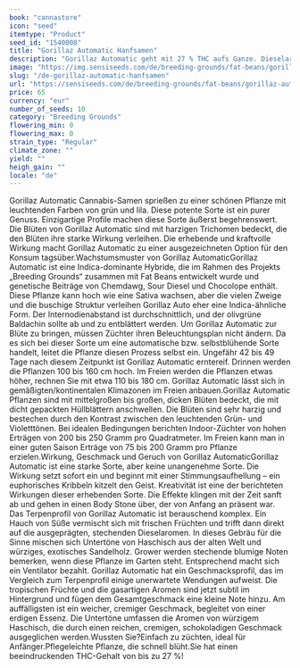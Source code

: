 ```yaml
---
book: "cannastore"
icon: "seed"
itemtype: "Product"
seed_id: "1540008"
title: "Gorillaz Automatic Hanfsamen"
description: "Gorillaz Automatic geht mit 27 % THC aufs Ganze. Dieselaromen und ein cremiger, vielschichtiger Geschmack. Beruhigende Wirkung und leicht anzubauen!"
image: "https://img.sensiseeds.com/de/breeding-grounds/fat-beans/gorillaz-automatic-image.png"
slug: "/de-gorillaz-automatic-hanfsamen"
url: "https://sensiseeds.com/de/breeding-grounds/fat-beans/gorillaz-automatic?a_aid=cannastore"
price: 65
currency: "eur"
number_of_seeds: 10
category: "Breeding Grounds"
flowering_min: 0
flowering_max: 0
strain_type: "Regular"
climate_zone: ""
yield: ""
heigh_gain: ""
locale: "de"
---
```

Gorillaz Automatic Cannabis-Samen sprießen zu einer schönen Pflanze mit leuchtenden Farben von grün und lila. Diese potente Sorte ist ein purer Genuss. Einzigartige Profile machen diese Sorte äußerst begehrenswert. Die Blüten von Gorillaz Automatic sind mit harzigen Trichomen bedeckt, die den Blüten ihre starke Wirkung verleihen. Die erhebende und kraftvolle Wirkung macht Gorillaz Automatic zu einer ausgezeichneten Option für den Konsum tagsüber.Wachstumsmuster von Gorillaz AutomaticGorillaz Automatic ist eine Indica-dominante Hybride, die im Rahmen des Projekts „Breeding Grounds“ zusammen mit Fat Beans entwickelt wurde und genetische Beiträge von Chemdawg, Sour Diesel und Chocolope enthält. Diese Pflanze kann hoch wie eine Sativa wachsen, aber die vielen Zweige und die buschige Struktur verleihen Gorillaz Auto eher eine Indica-ähnliche Form. Der Internodienabstand ist durchschnittlich, und der olivgrüne Baldachin sollte ab und zu entblättert werden. Um Gorillaz Automatic zur Blüte zu bringen, müssen Züchter ihren Beleuchtungsplan nicht ändern. Da es sich bei dieser Sorte um eine automatische bzw. selbstblühende Sorte handelt, leitet die Pflanze diesen Prozess selbst ein. Ungefähr 42 bis 49 Tage nach diesem Zeitpunkt ist Gorillaz Automatic erntereif. Drinnen werden die Pflanzen 100 bis 160 cm hoch. Im Freien werden die Pflanzen etwas höher, rechnen Sie mit etwa 110 bis 180 cm. Gorillaz Automatic lässt sich in gemäßigten/kontinentalen Klimazonen im Freien anbauen.Gorillaz Automatic Pflanzen sind mit mittelgroßen bis großen, dicken Blüten bedeckt, die mit dicht gepackten Hüllblättern anschwellen. Die Blüten sind sehr harzig und bestechen durch den Kontrast zwischen den leuchtenden Grün- und Violetttönen. Bei idealen Bedingungen berichten Indoor-Züchter von hohen Erträgen von 200 bis 250 Gramm pro Quadratmeter. Im Freien kann man in einer guten Saison Erträge von 75 bis 200 Gramm pro Pflanze erzielen.Wirkung, Geschmack und Geruch von Gorillaz AutomaticGorillaz Automatic ist eine starke Sorte, aber keine unangenehme Sorte. Die Wirkung setzt sofort ein und beginnt mit einer Stimmungsaufhellung – ein euphorisches Kribbeln kitzelt den Geist. Kreativität ist eine der berichteten Wirkungen dieser erhebenden Sorte. Die Effekte klingen mit der Zeit sanft ab und gehen in einen Body Stone über, der von Anfang an präsent war. Das Terpenprofil von Gorillaz Automatic ist berauschend komplex. Ein Hauch von Süße vermischt sich mit frischen Früchten und trifft dann direkt auf die ausgeprägten, stechenden Dieselaromen. In dieses Gebräu für die Sinne mischen sich Untertöne von Haschisch aus der alten Welt und würziges, exotisches Sandelholz. Grower werden stechende blumige Noten bemerken, wenn diese Pflanze im Garten steht. Entsprechend macht sich ein Ventilator bezahlt. Gorillaz Automatic hat ein Geschmacksprofil, das im Vergleich zum Terpenprofil einige unerwartete Wendungen aufweist. Die tropischen Früchte und die gasartigen Aromen sind jetzt subtil im Hintergrund und fügen dem Gesamtgeschmack eine kleine Note hinzu. Am auffälligsten ist ein weicher, cremiger Geschmack, begleitet von einer erdigen Essenz. Die Untertöne umfassen die Aromen von würzigem Haschisch, die durch einen reichen, cremigen, schokoladigen Geschmack ausgeglichen werden.Wussten Sie?Einfach zu züchten, ideal für Anfänger.Pflegeleichte Pflanze, die schnell blüht.Sie hat einen beeindruckenden THC-Gehalt von bis zu 27 %!
